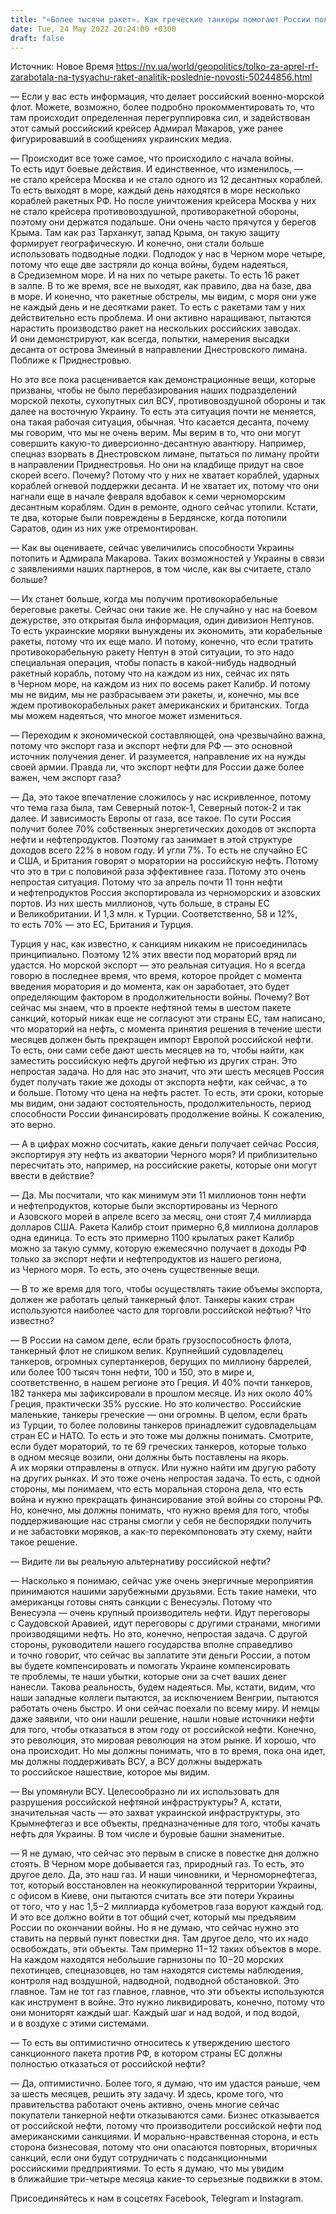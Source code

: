 ```yaml
---
title: "«Более тысячи ракет». Как греческие танкеры помогают России получить средства на производство новых Калибров — BlackSeaNews"
date: Tue, 24 May 2022 20:24:00 +0300
draft: false
---
```

Источник: Новое Время https://nv.ua/world/geopolitics/tolko-za-aprel-rf-zarabotala-na-tysyachu-raket-analitik-poslednie-novosti-50244856.html


— Если у вас есть информация, что делает российский военно-морской флот. Можете, возможно, более подробно прокомментировать то, что там происходит определенная перегруппировка сил, и задействован этот самый российский крейсер Адмирал Макаров, уже ранее фигурировавший в сообщениях украинских медиа.

— Происходит все тоже самое, что происходило с начала войны. То есть идут боевые действия. И единственное, что изменилось, — не стало крейсера Москва и не стало одного из 12 десантных кораблей. То есть выходят в море, каждый день находятся в море несколько кораблей ракетных РФ. Но после уничтожения крейсера Москва у них не стало крейсера противовоздушной, противоракетной обороны, поэтому они держатся подальше. Они очень часто прячутся у берегов Крыма. Там как раз Тарханкут, запад Крыма, он такую защиту формирует географическую. И конечно, они стали больше использовать подводные лодки. Подлодок у нас в Черном море четыре, потому что еще две застряли до конца войны, будем надеяться, в Средиземном море. И на них по четыре ракеты. То есть 16 ракет в залпе. В то же время, все не выходят, как правило, два на базе, два в море. И конечно, что ракетные обстрелы, мы видим, с моря они уже не каждый день и не десятками ракет. То есть с ракетами там у них действительно есть проблема. И они активно наращивают, пытаются нарастить производство ракет на нескольких российских заводах. И они демонстрируют, как всегда, попытки, намерения высадки десанта от острова Змеиный в направлении Днестровского лимана. Поближе к Приднестровью.

Но это все пока расценивается как демонстрационные вещи, которые призваны, чтобы не было перебазирования наших подразделений морской пехоты, сухопутных сил ВСУ, противовоздушной обороны и так далее на восточную Украину. То есть эта ситуация почти не меняется, она такая рабочая ситуация, обычная. Что касается десанта, почему мы говорим, что мы не очень верим. Мы верим в то, что они могут совершить какую-то диверсионно-десантную авантюру. Например, спецназ взорвать в Днестровском лимане, пытаться по лиману пройти в направлении Приднестровья. Но они на кладбище придут на свое скорей всего. Почему? Потому что у них не хватает кораблей, ударных кораблей огневой поддержки десанта. И не хватает их, потому что они нагнали еще в начале февраля вдобавок к семи черноморским десантным кораблям. Один в ремонте, одного сейчас утопили. Кстати, те два, которые были повреждены в Бердянске, когда потопили Саратов, один из них уже отремонтирован.

— Как вы оцениваете, сейчас увеличились способности Украины потопить и Адмирала Макарова. Таких возможностей у Украины в связи с заявлениями наших партнеров, в том числе, как вы считаете, стало больше?

— Их станет больше, когда мы получим противокорабельные береговые ракеты. Сейчас они такие же. Не случайно у нас на боевом дежурстве, это открытая была информация, один дивизион Нептунов. То есть украинские моряки вынуждены их экономить, эти корабельные ракеты, потому что их еще мало. И потому, конечно, что если тратить противокорабельную ракету Нептун в этой ситуации, то это надо специальная операция, чтобы попасть в какой-нибудь надводный ракетный корабль, потому что на каждом из них, сейчас их пять в Черном море, на каждом из них по восемь ракет Калибр. И потому мы не видим, мы не разбрасываем эти ракеты, и, конечно, мы все ждем противокорабельных ракет американских и британских. Тогда мы можем надеяться, что многое может измениться.

— Переходим к экономической составляющей, она чрезвычайно важна, потому что экспорт газа и экспорт нефти для РФ — это основной источник получения денег. И разумеется, направление их на нужды своей армии. Правда ли, что экспорт нефти для России даже более важен, чем экспорт газа?

— Да, это такое впечатление сложилось у нас искривленное, потому что тема газа была, там Северный поток-1, Северный поток-2 и так далее. И зависимость Европы от газа, все такое. По сути Россия получит более 70% собственных энергетических доходов от экспорта нефти и нефтепродуктов. Поэтому газ занимает в этой структуре доходов всего 22% в новом году. И угли 7%. То есть не случайно ЕС и США, и Британия говорят о моратории на российскую нефть. Потому что это в три с половиной раза эффективнее газа. Потому это очень непростая ситуация. Потому что за апрель почти 11 тонн нефти и нефтепродуктов Россия экспортировала из черноморских и азовских портов. Из них шесть миллионов, чуть больше, в страны ЕС и Великобритании. И 1,3 млн. к Турции. Соответственно, 58 и 12%, то есть 70% — это ЕС, Британия и Турция.

Турция у нас, как известно, к санкциям никаким не присоединилась принципиально. Поэтому 12% этих ввести под мораторий вряд ли удастся. Но морской экспорт — это реальная ситуация. Но я всегда говорю в последнее время, что время, которое пройдет с момента введения моратория и до момента, как он заработает, это будет определяющим фактором в продолжительности войны. Почему? Вот сейчас мы знаем, что в проекте нефтяной темы в шестом пакете санкций, который никак еще не согласуют эти страны ЕС, там написано, что мораторий на нефть, с момента принятия решения в течение шести месяцев должен быть прекращен импорт Европой российской нефти. То есть, они сами себе дают шесть месяцев на то, чтобы найти, как заместить российскую нефть другой нефтью из других стран. Это непростая задача. Но для нас это значит, что эти шесть месяцев Россия будет получать такие же доходы от экспорта нефти, как сейчас, а то и больше. Потому что цена на нефть растет. То есть, эти сроки, которые мы видим, они задают состоятельность, продолжительность, период способности России финансировать продолжение войны. К сожалению, это верно.

— А в цифрах можно сосчитать, какие деньги получает сейчас Россия, экспортируя эту нефть из акватории Черного моря? И приблизительно пересчитать это, например, на российские ракеты, которые они могут ввести в действие?

— Да. Мы посчитали, что как минимум эти 11 миллионов тонн нефти и нефтепродуктов, которые были экспортированы из Черного и Азовского морей в апреле всего за месяц, они стоят 7,4 миллиарда долларов США. Ракета Калибр стоит примерно 6,8 миллиона долларов одна единица. То есть это примерно 1100 крылатых ракет Калибр можно за такую сумму, которую ежемесячно получает в доходы РФ только за экспорт нефти и нефтепродуктов из нашего региона, из Черного моря. То есть, это очень существенные вещи.

— В то же время для того, чтобы осуществлять такие объемы экспорта, должен же работать целый танкерный флот. Танкеры каких стран используются наиболее часто для торговли российской нефтью? Что известно?

— В России на самом деле, если брать грузоспособность флота, танкерный флот не слишком велик. Крупнейший судовладелец танкеров, огромных супертанкеров, берущих по миллиону баррелей, или более 100 тысяч тонн нефти, 100 и 150, это в мире и, соответственно, в нашем регионе это Греция. И 40% почти танкеров, 182 танкера мы зафиксировали в прошлом месяце. Из них около 40% Греция, практически 35% русские. Но это количество. Российские маленькие, танкеры греческие — они огромны. В целом, если брать из Турции, то более половины танкеров принадлежит судовладельцам стран ЕС и НАТО. То есть и это тоже мы должны понимать. Смотрите, если будет мораторий, то те 69 греческих танкеров, которые только в одном месяце возили, они должны быть поставлены на якорь. А их моряки отправлены в отпуск. Или нужно найти им другую работу на других рынках. И это тоже очень непростая задача. То есть, с одной стороны, мы понимаем, что есть моральная сторона дела, что есть война и нужно прекращать финансирование этой войны со стороны РФ. Но, конечно, мы должны понимать, что нужно время для того, чтобы поддерживающие нас страны смогли у себя не беспорядки получить и не забастовки моряков, а как-то перекомпоновать эту схему, найти такое решение.

— Видите ли вы реальную альтернативу российской нефти?

— Насколько я понимаю, сейчас уже очень энергичные мероприятия принимаются нашими зарубежными друзьями. Есть такие намеки, что американцы готовы снять санкции с Венесуэлы. Потому что Венесуэла — очень крупный производитель нефти. Идут переговоры с Саудовской Аравией, идут переговоры с другими странами, многими производящими нефть. Но это, конечно, непростая задача. С другой стороны, руководители нашего государства вполне справедливо и точно говорит, что сейчас вы заплатите эти деньги России, а потом вы будете компенсировать и помогать Украине компенсировать те проблемы, те наши убытки, которые они за счет ваших денег нанесли. Такова реальность, будем надеяться. Мы, кстати, видим, что наши западные коллеги пытаются, за исключением Венгрии, пытаются работать очень быстро. И они сейчас поехали по всему миру. И немцы даже заявили, что они нашли решение, нашли новые источники нефти для того, чтобы отказаться в этом году от российской нефти. Конечно, это революция, это мировая революция на этом рынке. И хорошо, что она происходит. Но мы должны понимать, что в то время, пока она идет, мы должны поддерживать ВСУ, а ВСУ должны выдержать то российское нашествие, которое мы видим.

— Вы упомянули ВСУ. Целесообразно ли их использовать для разрушения российской нефтяной инфраструктуры? А, кстати, значительная часть — это захват украинской инфраструктуры, это Крымнефтегаз и все объекты, предназначенные для того, чтобы качать нефть для Украины. В том числе и буровые башни знаменитые.

— Я не думаю, что сейчас это первым в списке в повестке дня должно стоять. В Черном море добывается газ, природный газ. То есть, это другое дело. Да, это наш газ. И наши чиновники, и Черноморнефтегаз, тот, который восстановлен на неоккупированной территории Украины, с офисом в Киеве, они пытаются считать все эти потери Украины от того, что у нас 1,5−2 миллиарда кубометров газа воруют каждый год. И это все должно войти в тот общий счет, который мы предъявим России по окончании войны. Но я не думаю, что сейчас нужно это ставить на первый пункт повестки дня. Там другое дело, что их надо освобождать, эти объекты. Там примерно 11−12 таких объектов в море. На каждом находятся небольшие гарнизоны по 10−20 морских пехотинцев, спецназовцев, но там находятся системы наблюдения, контроля над воздушной, надводной, подводной обстановкой. Это главное. Там не тот газ главное, главное, что эти объекты используются как инструмент в войне. Это нужно ликвидировать, конечно, потому что они мониторят каждый шаг. Каждый шаг и над водой, и под водой, и в воздухе с этими системами.

— То есть вы оптимистично относитесь к утверждению шестого санкционного пакета против РФ, в котором страны ЕС должны полностью отказаться от российской нефти?

— Да, оптимистично. Более того, я думаю, что им удастся раньше, чем за шесть месяцев, решить эту задачу. И здесь, кроме того, что правительства работают очень активно, очень многие сейчас покупатели танкерной нефти отказываются сами. Бизнес отказывается от российской нефти, потому что производители российской нефти под американскими санкциями. И морально-нравственная сторона, и есть сторона бизнесовая, потому что они опасаются повторных, вторичных санкций, если они будут сотрудничать с подсанкционными российскими предприятиями. То есть я думаю, что мы увидим в ближайшие три-четыре месяца какие-то серьезные подвижки в этом.

Присоединяйтесь к нам в соцсетях Facebook, Telegram и Instagram.

